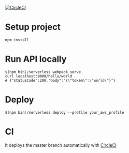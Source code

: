 [![CircleCI](https://circleci.com/gh/Jwata/serverless-sample.svg?style=svg)](https://circleci.com/gh/Jwata/serverless-sample)
# Setup project
```
npm install
```

# Run API locally
```
$(npm bin)/serverless webpack serve
curl localhost:8000/hello/world
# {"statusCode":200,"body":"{\"token\":\"world\"}"}
```

# Deploy
```
$(npm bin)/serverless deploy --profile your_aws_profile
```

# CI
It deploys the master branch automatically with [CircleCI](./circle.yml)

